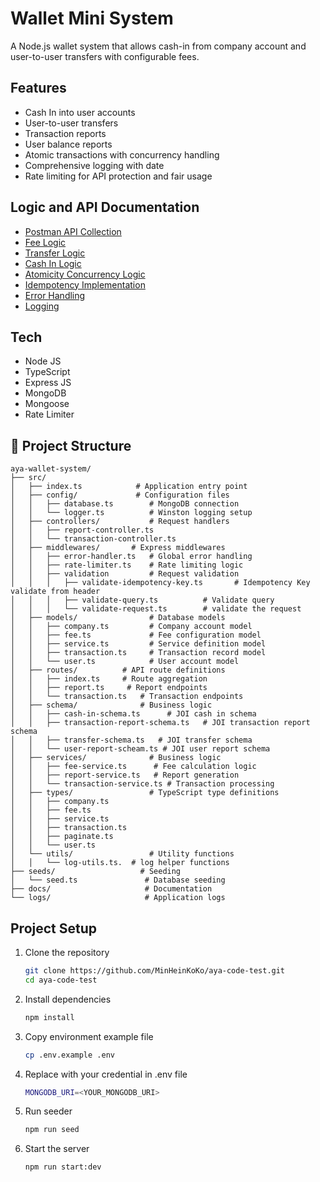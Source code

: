 # Wallet Mini System

A Node.js wallet system that allows cash-in from company account and user-to-user transfers with configurable fees.

## Features

- Cash In into user accounts
- User-to-user transfers
- Transaction reports
- User balance reports
- Atomic transactions with concurrency handling
- Comprehensive logging with date
- Rate limiting for API protection and fair usage

## Logic and API Documentation
- [Postman API Collection](./docs/mini-wallet-system.postman_collection.json)
- [Fee Logic](./docs/fee-logic.md)
- [Transfer Logic](./docs/transfer-logic.md)
- [Cash In Logic](./docs/cash-in-logic.md)
- [Atomicity Concurrency Logic](./docs/atomicity.md)
- [Idempotency Implementation](./docs/idempotency.md)
- [Error Handling](./docs/error-handler.md)
- [Logging](./docs/logging.md)
## Tech
- Node JS
- TypeScript
- Express JS
- MongoDB
- Mongoose
- Rate Limiter

## 📁 Project Structure

```
aya-wallet-system/
├── src/
│   ├── index.ts            # Application entry point
│   ├── config/             # Configuration files
│   │   ├── database.ts        # MongoDB connection
│   │   └── logger.ts          # Winston logging setup
│   ├── controllers/           # Request handlers
│   │   ├── report-controller.ts
│   │   └── transaction-controller.ts
│   ├── middlewares/       # Express middlewares
│   │   ├── error-handler.ts   # Global error handling
│   │   ├── rate-limiter.ts    # Rate limiting logic
│   │   ├── validation         # Request validation
│   │   │   ├── validate-idempotency-key.ts       # Idempotency Key validate from header
│   │   │   ├── validate-query.ts          # Validate query
│   │   │   └── validate-request.ts        # validate the request
│   ├── models/                # Database models
│   │   ├── company.ts         # Company account model
│   │   ├── fee.ts             # Fee configuration model
│   │   ├── service.ts         # Service definition model
│   │   ├── transaction.ts     # Transaction record model
│   │   └── user.ts            # User account model
│   ├── routes/          # API route definitions
│   │   ├── index.ts     # Route aggregation
│   │   ├── report.ts     # Report endpoints
│   │   └── transaction.ts   # Transaction endpoints
│   ├── schema/              # Business logic
│   │   ├── cash-in-schema.ts      # JOI cash in schema
│   │   ├── transaction-report-schema.ts   # JOI transaction report schema
│   │   ├── transfer-schema.ts   # JOI transfer schema
│   │   └── user-report-scheam.ts # JOI user report schema
│   ├── services/              # Business logic
│   │   ├── fee-service.ts      # Fee calculation logic
│   │   ├── report-service.ts   # Report generation
│   │   └── transaction-service.ts # Transaction processing
│   ├── types/                 # TypeScript type definitions
│   │   ├── company.ts
│   │   ├── fee.ts
│   │   ├── service.ts
│   │   ├── transaction.ts
│   │   ├── paginate.ts
│   │   └── user.ts
│   └── utils/                 # Utility functions
│   │   └── log-utils.ts.  # log helper functions
├── seeds/                   # Seeding
│   └── seed.ts               # Database seeding
├── docs/                     # Documentation
└── logs/                     # Application logs
```

## Project Setup

1. Clone the repository
   ```bash
   git clone https://github.com/MinHeinKoKo/aya-code-test.git
   cd aya-code-test
   ```
2. Install dependencies
   ```bash
   npm install
   ```
3. Copy environment example file
   ```bash
   cp .env.example .env
   ```
4. Replace with your credential in .env file
   ```bash
   MONGODB_URI=<YOUR_MONGODB_URI>
   ```
5. Run seeder
   ```bash
   npm run seed
   ```
6. Start the server
   ```bash
   npm run start:dev
   ```
